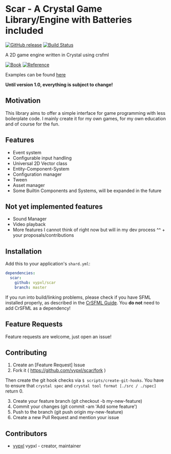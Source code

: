 # Scar - A Crystal Game Library/Engine with Batteries included

[![GitHub release](https://img.shields.io/github/release/vypxl/scar.svg)](https://github.com/vypxl/scar/releases)
[![Build Status](https://travis-ci.org/vypxl/scar.svg?branch=master)](https://travis-ci.org/vypxl/scar)

A 2D game engine written in Crystal using crsfml

[![Book](https://img.shields.io/badge/Documentation-Gitbook-blueviolet.svg)](https://vypxl.gitbook.io/scar/)
[![Reference](https://img.shields.io/badge/Reference-Crystal%20Docs-informational.svg)](https://vypxl.github.io/scar/)

Examples can be found [here](https://github.com/vypxl/scar_examples)

**Until version 1.0, everything is subject to change!**

## Motivation

This library aims to offer a simple interface for game programming with less
boilerplate code. I mainly create it for my own games, for my own education
and of course for the fun.

## Features

- Event system
- Configurable input handling
- Universal 2D Vector class
- Entity-Component-System
- Configuration manager
- Tween
- Asset manager
- Some Builtin Components and Systems, will be expanded in the future

## Not yet implemented features

- Sound Manager
- Video playback
- More features I cannot think of right now but will in my dev process ^^ + your proposals/contributions

## Installation

Add this to your application's `shard.yml`:

```yaml
dependencies:
  scar:
    github: vypxl/scar
    branch: master
```

If you run into build/linking problems, please check if you have SFML installed properly, as described in the
[CrSFML Guide](https://github.com/oprypin/crsfml/blob/master/README.md#Installation). You **do not** need to add
CrSFML as a dependency!

## Feature Requests

Feature requests are welcome, just open an issue!

## Contributing

1. Create an [Feature Request] Issue
2. Fork it ( https://github.com/vypxl/scar/fork )

Then create the git hook checks via `$ scripts/create-git-hooks`.
You have to ensure that `crystal spec` and `crystal tool format [./src / ./spec]`
return 0.

3. Create your feature branch (git checkout -b my-new-feature)
4. Commit your changes (git commit -am 'Add some feature')
5. Push to the branch (git push origin my-new-feature)
6. Create a new Pull Request and mention your issue

## Contributors

- [vypxl](https://github.com/vypxl) vypxl - creator, maintainer
